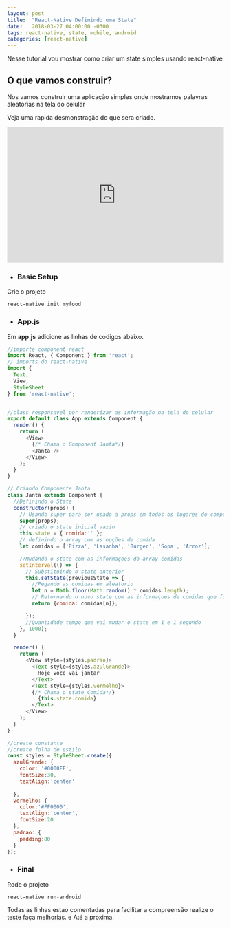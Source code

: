 ```yaml
---
layout: post
title:  "React-Native Definindo uma State"
date:   2018-03-27 04:00:00 -0300
tags: react-native, state, mobile, android
categories: [react-native]
---
```


Nesse tutorial vou mostrar como criar um state simples usando react-native

## O que vamos construir?

Nos vamos construir uma aplicação simples onde mostramos palavras aleatorias na tela do celular

Veja uma rapida desmonstração do que sera criado.

<iframe width="100%" height="315" src="https://www.youtube.com/embed/NjtgpBkgZak" frameborder="0" allow="autoplay; encrypted-media" allowfullscreen></iframe>

- ### Basic Setup

Crie o projeto
```
react-native init myfood
```

- ### App.js

Em **app.js** adicione as linhas de codigos abaixo.

```js
//importe component react
import React, { Component } from 'react';
// imports do react-native
import {  
  Text,
  View,
  StyleSheet
} from 'react-native';


//class responsavel por renderizar as informação na tela do celular
export default class App extends Component {
  render() {
    return (
      <View>     
        {/* Chama o Component Janta*/}   
        <Janta />      
      </View>
    );
  }
}

// Criando Componente Janta
class Janta extends Component {
  //Definindo o State
  constructor(props) {
    // Usando super para ser usado a props em todos os lugares do component
    super(props);
    // criado o state inicial vazio
    this.state = { comida:'' };
    // definindo o array com as opções de comida
    let comidas = ['Pizza', 'Lasanha', 'Burger', 'Sopa', 'Arroz'];

    //Mudando o state com as informaçoes do array comidas
    setInterval(() => {
      // Substituindo o state anterior
      this.setState(previousState => {
        //Pegando as comidas em aleatorio
        let n = Math.floor(Math.random() * comidas.length);
        // Retornando o novo state com as informaçoes de comidas que foi pego aleatoriamente
        return {comida: comidas[n]};

      });
      //Quantidade tempo que vai mudar o state em 1 e 1 segundo
    }, 1000);
  }

  render() {
    return (      
      <View style={styles.padrao}>
        <Text style={styles.azulGrande}>
          Hoje voce vai jantar     
        </Text>  
        <Text style={styles.vermelho}>
        {/* Chama o state Comida*/} 
          {this.state.comida}      
        </Text>       
      </View>
    );
  }
}

//create constante
//create folha de estilo
const styles = StyleSheet.create({
  azulGrande: {
    color: '#0000FF',
    fontSize:30,
    textAlign:'center'
    
  },
  vermelho: {
    color:'#FF0000',
    textAlign:'center',
    fontSize:20
  },
  padrao: {
    padding:80   
  }
});
```

- ### Final

Rode o projeto
```
react-native run-android
```

Todas as linhas estao comentadas para facilitar a compreensão realize o teste faça melhorias. e Até a proxima.